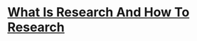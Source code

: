 # <a href="https://researchwap.com/post/what-is-research-and-how-to-research">What Is Research And How To Research</a>

